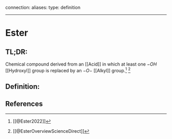 
connection:
aliases: 
type: definition

---

# Ester

## TL;DR:
Chemical compound derived from an [[Acid]] in which at least one $-OH$ [[Hydroxyl]] group is replaced by an $-O-$ [[Alkyl]] group.[^1] [^2]

## Definition:


## References

[^1]: [[@Ester2022]]
[^2]: [[@EsterOverviewScienceDirect]]